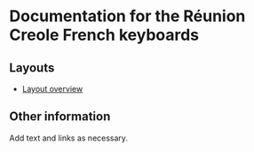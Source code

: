 # Documentation for the Réunion Creole French keyboards


## Layouts

-   [Layout overview](layout.html)

## Other information

Add text and links as necessary.
